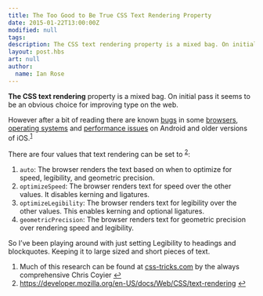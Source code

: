 ```yaml
---
title: The Too Good to Be True CSS Text Rendering Property
date: 2015-01-22T13:00:00Z
modified: null
tags:
description: The CSS text rendering property is a mixed bag. On initial pass it seems to be an obvious choice for improving type on the web.
layout: post.hbs
art: null
author:
  name: Ian Rose
---
```


**The CSS text rendering** property is a mixed bag. On initial pass it seems to be an obvious choice for improving type on the web.

However after a bit of reading there are known [bugs](https://github.com/h5bp/html5-boilerplate/issues/78 "HTML5 Boilerplate GitHub") in some [browsers](https://code.google.com/p/chromium/issues/detail?id=114719 "Chromium Issues"), [operating systems](https://code.google.com/p/android/issues/detail?id=15067 "Android Issues") and [performance issues](http://www.marco.org/2012/11/15/text-rendering-optimize-legibility "Marco.org") on Android and older versions of iOS.<sup>[1](#fn1)</sup>

There are four values that text rendering can be set to <sup>[2](#fn2)</sup>:

1. `auto`: The browser renders the text based on when to optimize for speed, legibility, and geometric precision.
2. `optimizeSpeed`: The browser renders text for speed over the other values. It disables kerning and ligatures.
3. `optimizeLegibility`: The browser renders text for legibility over the other values. This enables kerning and optional ligatures.
4. `geometricPrecision`: The browser renders text for geometric precision over rendering speed and legibility.

So I’ve been playing around with just setting Legibility to headings and blockquotes. Keeping it to large sized and short pieces of text.

<ol id="footnotes">
	<li id="fn1">Much of this research can be found at <a href="https://css-tricks.com/almanac/properties/t/text-rendering/">css-tricks.com</a> by the always comprehensive Chris Coyier <a href="#ffn1">&#8617;</a></li>
	<li id="fn2"><a href="https://developer.mozilla.org/en-US/docs/Web/CSS/text-rendering">https://developer.mozilla.org/en-US/docs/Web/CSS/text-rendering</a> <a href="#ffn2">&#8617;</a></li>
</ol>

